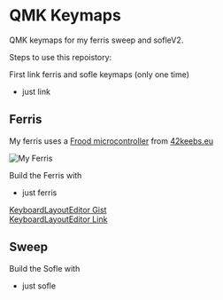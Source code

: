 # QMK Keymaps

QMK keymaps for my ferris sweep and sofleV2.

Steps to use this repoistory:

First link ferris and sofle keymaps (only one time)
 - just link


## Ferris
My ferris uses a [Frood microcontroller](https://github.com/piit79/Frood) from [42keebs.eu](https://42keebs.eu)

![My Ferris](./docs/ferris.jpg)

Build the Ferris with
 - just ferris

[KeyboardLayoutEditor Gist](https://gist.github.com/diffy0712/6f6bec0f5fc9030cd80c0a83039da842)  
[KeyboardLayoutEditor Link](http://www.keyboard-layout-editor.com/#/gists/6f6bec0f5fc9030cd80c0a83039da842)


## Sweep 
Build the Sofle with
 - just sofle
